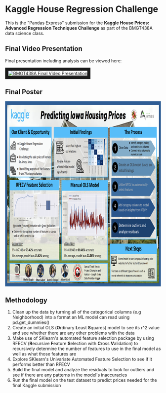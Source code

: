 # Kaggle House Regression Challenge
This is the "Pandas Express" submission for the **Kaggle House Prices: Advanced Regression Techniques Challenge** as part of the BMGT438A data science class.

## Final Video Presentation
Final presentation including analysis can be viewed here:

<a href="http://www.youtube.com/watch?feature=player_embedded&v=cSv73ExEXOg
" target="_blank"><img src="http://img.youtube.com/vi/cSv73ExEXOg/0.jpg" 
alt="BMGT438A Final Video Presentation" width="240" height="180" border="10" /></a>

## Final Poster
<img src="./final_results/final_poster.png" width=800 height=600>

## Methodology
1. Clean up the data by turning all of the categorical columns (e.g Neighborhood) into a format an ML model can read using pd.get_dummies()
2. Create an initial OLS (**O**rdinary **L**east **S**quares) model to see its r^2 value and see whether there are any other problems with the data
3. Make use of SKlearn's automated feature selection package by using RFECV (**R**ecursive **F**eature **S**election with **C**ross **V**alidation) to recursively determine the number of features to use in the final model as well as what those features are
4. Explore SKlearn's Univariate Automated Feature Selection to see if it performs better than RFECV
5. Build the final model and analyze the residuals to look for outliers and see if there are any patterns in the model's inaccuracies
6. Run the final model on the test dataset to predict prices needed for the final Kaggle submission

